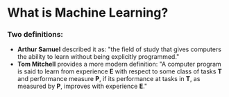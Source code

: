 # What is Machine Learning?

### Two definitions:

 * **Arthur Samuel** described it as: "the field of study that gives computers the ability to learn without being explicitly programmed."
 * **Tom Mitchell** provides a more modern definition: "A computer program is said to learn from experience **E** with respect to some class of tasks **T** and performance measure **P**, if its performance at tasks in **T**, as measured by **P**, improves with experience **E**."